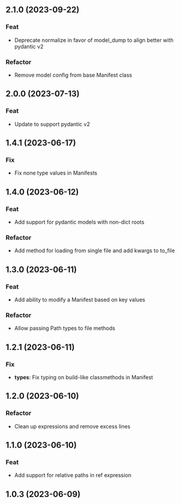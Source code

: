 ## 2.1.0 (2023-09-22)

### Feat

- Deprecate normalize in favor of model_dump to align better with pydantic v2

### Refactor

- Remove model config from base Manifest class

## 2.0.0 (2023-07-13)

### Feat

- Update to support pydantic v2

## 1.4.1 (2023-06-17)

### Fix

- Fix none type values in Manifests

## 1.4.0 (2023-06-12)

### Feat

- Add support for pydantic models with non-dict roots

### Refactor

- Add method for loading from single file and add kwargs to to_file

## 1.3.0 (2023-06-11)

### Feat

- Add ability to modify a Manifest based on key values

### Refactor

- Allow passing Path types to file methods

## 1.2.1 (2023-06-11)

### Fix

- **types**: Fix typing on build-like classmethods in Manifest

## 1.2.0 (2023-06-10)

### Refactor

- Clean up expressions and remove excess lines

## 1.1.0 (2023-06-10)

### Feat

- Add support for relative paths in ref expression

## 1.0.3 (2023-06-09)
